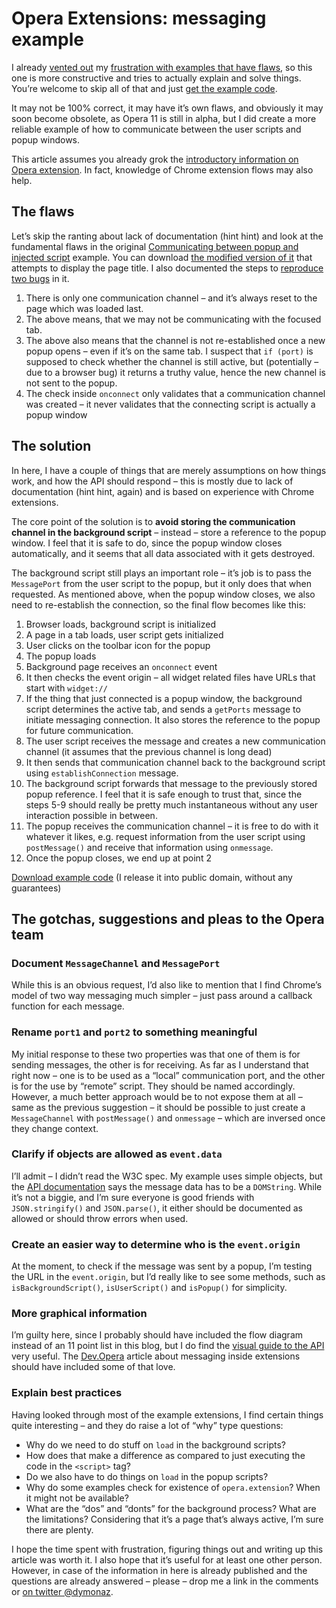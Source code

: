 # Opera Extensions: messaging example

<p>I already <a href="http://twitter.com/dymonaz/status/29608503399">vented out</a> my <a href="http://dev.opera.com/forums/topic/793632">frustration with examples that have flaws</a>, so this one is more constructive and tries to actually explain and solve things. You’re welcome to skip all of that and just <a href="http://code.dominykas.com/opera-extensions/title_in_popup.oex">get the example code</a>.</p>
<p>It may not be 100% correct, it may have it’s own flaws, and obviously it may soon become obsolete, as Opera 11 is still in alpha, but I did create a more reliable example of how to communicate between the user scripts and popup windows.</p>
<p>This article assumes you already grok the <a href="http://dev.opera.com/articles/view/getting-started-with-opera-extensions/">introductory information on Opera extension</a>. In fact, knowledge of Chrome extension flows may also help.<br>
<span id="more-117"></span></p>
<h2>The flaws</h2>
<p>Let’s skip the ranting about lack of documentation (hint hint) and look at the fundamental flaws in the original <a href="http://dev.opera.com/articles/view/opera-extensions-messaging/#popup_injectedscript">Communicating between popup and injected script</a> example. You can download <a href="http://code.dominykas.com/opera-extensions/message_example3/message_example3_modified.oex">the modified version of it</a> that attempts to display the page title. I also documented the steps to <a href="http://code.dominykas.com/opera-extensions/message_example3/readme.txt">reproduce two bugs</a> in it.</p>
<ol>
<li>There is only one communication channel – and it’s always reset to the page which was loaded last.</li>
<li>The above means, that we may not be communicating with the focused tab.</li>
<li>The above also means that the channel is not re-established once a new popup opens – even if it’s on the same tab. I suspect that <code>if (port)</code> is supposed to check whether the channel is still active, but (potentially – due to a browser bug) it returns a truthy value, hence the new channel is not sent to the popup.</li>
<li>The check inside <code>onconnect</code> only validates that a communication channel was created – it never validates that the connecting script is actually a popup window</li>
</ol>
<h2>The solution</h2>
<p>In here, I have a couple of things that are merely assumptions on how things work, and how the API should respond – this is mostly due to lack of documentation (hint hint, again) and is based on experience with Chrome extensions.</p>
<p>The core point of the solution is to <strong>avoid storing the communication channel in the background script</strong> – instead – store a reference to the popup window. I feel that it is safe to do, since the popup window closes automatically, and it seems that all data associated with it gets destroyed.</p>
<p>The background script still plays an important role – it’s job is to pass the <code>MessagePort</code> from the user script to the popup, but it only does that when requested. As mentioned above, when the popup window closes, we also need to re-establish the connection, so the final flow becomes like this:</p>
<ol>
<li>Browser loads, background script is initialized</li>
<li>A page in a tab loads, user script gets initialized</li>
<li>User clicks on the toolbar icon for the popup</li>
<li>The popup loads</li>
<li>Background page receives an <code>onconnect</code> event</li>
<li>It then checks the event origin – all widget related files have URLs that start with <code>widget://</code></li>
<li>If the thing that just connected is a popup window, the background script determines the active tab, and sends a <code>getPorts</code> message to initiate messaging connection. It also stores the reference to the popup for future communication.</li>
<li>The user script receives the message and creates a new communication channel (it assumes that the previous channel is long dead)</li>
<li>It then sends that communication channel back to the background script using <code>establishConnection</code> message.</li>
<li>The background script forwards that message to the previously stored popup reference. I feel that it is safe enough to trust that, since the steps 5-9 should really be pretty much instantaneous without any user interaction possible in between.</li>
<li>The popup receives the communication channel – it is free to do with it whatever it likes, e.g. request information from the user script using <code>postMessage()</code> and receive that information using <code>onmessage</code>.
</li><li>Once the popup closes, we end up at point 2</li>
</ol>
<p><a href="http://code.dominykas.com/opera-extensions/title_in_popup.oex">Download example code</a> (I release it into public domain, without any guarantees)</p>
<h2>The gotchas, suggestions and pleas to the Opera team</h2>
<h3>Document <code>MessageChannel</code> and <code>MessagePort</code></h3>
<p>While this is an obvious request, I’d also like to mention that I find Chrome’s model of two way messaging much simpler – just pass around a callback function for each message.</p>
<h3>Rename <code>port1</code> and <code>port2</code> to something meaningful</h3>
<p>My initial response to these two properties was that one of them is for sending messages, the other is for receiving. As far as I understand that right now – one is to be used as a “local” communication port, and the other is for the use by “remote” script. They should be named accordingly. However, a much better approach would be to not expose them at all – same as the previous suggestion – it should be possible to just create a <code>MessageChannel</code> with <code>postMessage()</code> and <code>onmessage</code> – which are inversed once they change context.</p>
<h3>Clarify if objects are allowed as <code>event.data</code></h3>
<p>I’ll admit – I didn’t read the W3C spec. My example uses simple objects, but the <a href="http://labs.opera.com/extensions-api/">API documentation</a> says the message data has to be a <code>DOMString</code>. While it’s not a biggie, and I’m sure everyone is good friends with <code>JSON.stringify()</code> and <code>JSON.parse()</code>, it either should be documented as allowed or should throw errors when used.</p>
<h3>Create an easier way to determine who is the <code>event.origin</code></h3>
<p>At the moment, to check if the message was sent by a popup, I’m testing the URL in the <code>event.origin</code>, but I’d really like to see some methods, such as <code>isBackgroundScript()</code>, <code>isUserScript()</code> and <code>isPopup()</code> for simplicity.</p>
<h3>More graphical information</h3>
<p>I’m guilty here, since I probably should have included the flow diagram instead of an 11 point list in this blog, but I do find the <a href="http://labs.opera.com/extensions-api/visual-guide/index.htm">visual guide to the API</a> very useful. The <a href="http://dev.opera.com/">Dev.Opera</a> article about messaging inside extensions should have included some of that love.</p>
<h3>Explain best practices</h3>
<p>Having looked through most of the example extensions, I find certain things quite interesting – and they do raise a lot of “why” type questions:</p>
<ul>
<li>Why do we need to do stuff on <code>load</code> in the background scripts?</li>
<li>How does that make a difference as compared to just executing the code in the <code>&lt;script&gt;</code> tag?</li>
<li>Do we also have to do things on <code>load</code> in the popup scripts?</li>
<li>Why do some examples check for existence of <code>opera.extension</code>? When it might not be available?</li>
<li>What are the “dos” and “donts” for the background process? What are the limitations? Considering that it’s a page that’s always active, I’m sure there are plenty.</li>
</ul>
<p>I hope the time spent with frustration, figuring things out and writing up this article was worth it. I also hope that it’s useful for at least one other person. However, in case of the information in here is already published and the questions are already answered – please – drop me a link in the comments or <a href="http://twitter.com/dymonaz">on twitter @dymonaz</a>.</p>